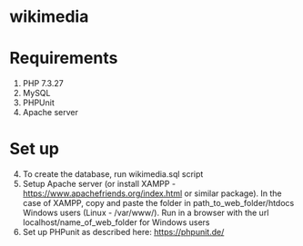 # wikimedia
# Requirements
1. PHP 7.3.27
2. MySQL
3. PHPUnit
4. Apache server
# Set up

4. To create the database, run wikimedia.sql script
5. Setup Apache server (or install XAMPP - https://www.apachefriends.org/index.html or similar package). In the case of XAMPP, copy and paste the folder in path_to_web_folder/htdocs Windows users (Linux - /var/www/). Run in a browser with the url localhost/name_of_web_folder for Windows users
6. Set up PHPunit as described here: https://phpunit.de/
